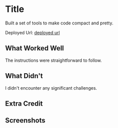 # Title

Built a set of tools to make code compact and pretty.

Deployed Url:
[deployed url](https://starterpack-f6l2.onrender.com/)

## What Worked Well
The instructions were straightforward to follow.

## What Didn't
I didn't encounter any significant challenges.

## Extra Credit

## Screenshots

